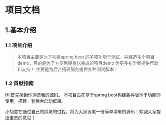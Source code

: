 
# 项目文档

## 1.基本介绍
### 1.1 项目介绍
> 本项目主要是为了构建spring boot 的多项功能于测试，并建造多个项目demo，目的是为了方便后期将以完成的项目demo 为更多初学者提供帮助和支持！
>  主要是为后台搭建服务提供各种测试版本！

### 1.2 贡献指南
Hi!首先感谢你浏览我的源码。
本项目旨在基于spring boot构建各种版本于功能的使用，搭建一套后台启动框架。

小胡意在通过自己的踩坑的过程，将为大家贡献一份简单清晰的源码！欢迎大家提出宝贵的意见！
